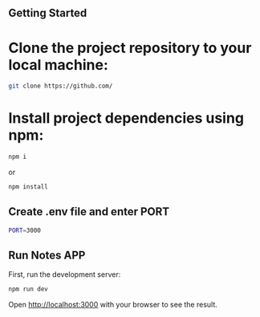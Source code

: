 ## Getting Started

# Clone the project repository to your local machine:
```bash
git clone https://github.com/
```

# Install project dependencies using npm:
```bash
npm i
```
or
```bash
npm install
```
## Create .env file and enter PORT
```bash
PORT=3000
```

## Run Notes APP

First, run the development server:

```bash
npm run dev
```



Open [http://localhost:3000](http://localhost:3000) with your browser to see the result.
